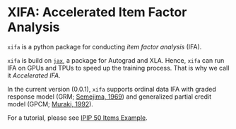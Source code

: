 # **XIFA**: Accelerated Item Factor Analysis
`xifa` is a python package for conducting *item factor analysis* (IFA). 

`xifa` is build on [`jax`](https://github.com/google/jax), a package for Autograd and XLA. Hence, `xifa` can run IFA on GPUs and TPUs to speed up the training process. That is why we call it *Accelerated IFA*.

In the current version (0.0.1), `xifa` supports ordinal data IFA with graded response model (GRM; [Semejima, 1969](https://link.springer.com/article/10.1007%2FBF03372160)) and generalized partial credit model (GPCM; [Muraki, 1992](https://doi.org/10.1177/014662169201600206)). 

For a tutorial, please see [IPIP 50 Items Example](http://colab.research.google.com/github/psyphh/xifa/blob/master/examples/ipip50.ipynb).



